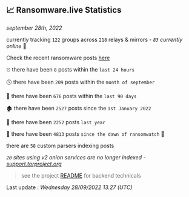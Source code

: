 
## 📈 Ransomware.live Statistics
_september 28th, 2022_

currently tracking `122` groups across `218` relays & mirrors - _`83` currently online_ 📡

Check the recent ransomware posts [here](https://www.ransomware.live/#/recentposts)


⏲ there have been `8` posts within the `last 24 hours`

🕓 there have been `209` posts within the `month of september`

📅 there have been `676` posts within the `last 90 days`

🏚 there have been `2527` posts since the `1st January 2022`

🚀 there have been `2252` posts `last year`

🦕 there have been `4813` posts `since the dawn of ransomwatch` 🐣

there are `58` custom parsers indexing posts

_`20` sites using v2 onion services are no longer indexed - [support.torproject.org](https://support.torproject.org/onionservices/v2-deprecation/)_

> see the project [README](https://github.com/jmousqueton/ransomwatch#readme) for backend technicals



Last update : _Wednesday 28/09/2022 13.27 (UTC)_

